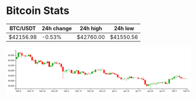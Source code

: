 # Bitcoin Stats

BTC/USDT|24h change|24h high|24h low|
|---|---|---|---|
|$42156.98|-0.53%|$42760.00|$41550.56|

<img src="./chart.svg">
